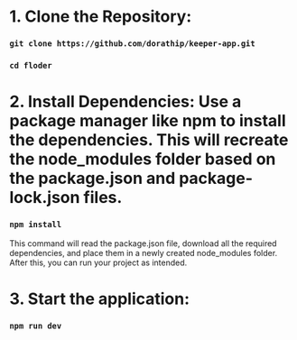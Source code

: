 # 1. Clone the Repository:

### `git clone https://github.com/dorathip/keeper-app.git`

### `cd floder`

# 2. Install Dependencies: Use a package manager like npm to install the dependencies. This will recreate the node_modules folder based on the package.json and package-lock.json files.

### `npm install`

This command will read the package.json file, download all the required dependencies, and place them in a newly created node_modules folder. After this, you can run your project as intended.

# 3. Start the application:

### `npm run dev`
